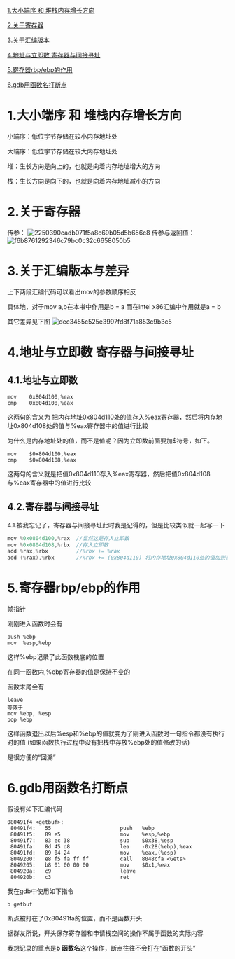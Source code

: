 <a href="#1.">1.大小端序 和 堆栈内存增长方向</a>

<a href="#2.">2.关于寄存器</a>

<a href="#3.">3.关于汇编版本</a>

<a href="#4.">4.地址与立即数 寄存器与间接寻址</a>

<a href="#5.">5.寄存器rbp/ebp的作用</a>

<a href="#6.">6.gdb用函数名打断点</a>

# <div id="1."> 1.大小端序 和 堆栈内存增长方向</div>
小端序：低位字节存储在较小内存地址处

大端序：低位字节存储在较大内存地址处


堆：生长方向是向上的，也就是向着内存地址增大的方向

栈：生长方向是向下的，也就是向着内存地址减小的方向
# <div id="2."> 2.关于寄存器 </div>
传参：
![2250390cadb071f5a8c69b05d5b656c8](https://github.com/RaDsZ2z/CSAPP/assets/129292565/aff79779-3ca3-4747-877d-b60386390463)
传参与返回值：
![f6b8761292346c79bc0c32c6658050b5](https://github.com/RaDsZ2z/CSAPP/assets/129292565/61ab79ce-f671-4874-82bb-3fd71fc1a02e)

# <div id="3."> 3.关于汇编版本与差异 </div>
上下两段汇编代码可以看出mov的参数顺序相反

具体地，对于mov a,b在本书中作用是b = a 而在intel x86汇编中作用就是a = b

其它差异见下图
![dec3455c525e3997fd8f71a853c9b3c5](https://github.com/RaDsZ2z/CSAPP/assets/129292565/ca36816d-f025-4288-83f4-a20973cc4ae5)

# <div id="4."> 4.地址与立即数 寄存器与间接寻址</div>
## 4.1.地址与立即数
```
mov    0x804d100,%eax
cmp    0x804d108,%eax
```
这两句的含义为 把内存地址0x804d110处的值存入%eax寄存器，然后将内存地址0x804d108处的值与%eax寄存器中的值进行比较

为什么是内存地址处的值，而不是值呢？因为立即数前面要加$符号，如下。
```
mov    $0x804d100,%eax
cmp    $0x804d108,%eax
```
这两句的含义就是把值0x804d110存入%eax寄存器，然后把值0x804d108与%eax寄存器中的值进行比较
## 4.2.寄存器与间接寻址
4.1.被我忘记了，寄存器与间接寻址此时我是记得的，但是比较类似就一起写一下
```cpp
mov %0x0804d100,%rax  //显然这是存入立即数
mov %0x0804d108,%rbx  //存入立即数
add %rax,%rbx         //%rbx += %rax
add (%rax),%rbx       //%rbx += (0x804d110) 将内存地址0x804d110处的值加到寄存器%rbx中
```
# <div id="5.">5.寄存器rbp/ebp的作用</div>
帧指针

刚刚进入函数时会有
```
push %ebp
mov  %esp,%ebp
```
这样%ebp记录了此函数栈底的位置

在同一函数内,%ebp寄存器的值是保持不变的

函数末尾会有
```
leave
等效于
mov %ebp, %esp
pop %ebp
```
这样函数退出以后%esp和%ebp的值就变为了刚进入函数时一句指令都没有执行时的值
(如果函数执行过程中没有把栈中存放%ebp处的值修改的话)

是很方便的“回溯”
# <div id="6.">6.gdb用函数名打断点</div>
假设有如下汇编代码
```
080491f4 <getbuf>:
 80491f4:	55                   	push   %ebp
 80491f5:	89 e5                	mov    %esp,%ebp
 80491f7:	83 ec 38             	sub    $0x38,%esp
 80491fa:	8d 45 d8             	lea    -0x28(%ebp),%eax
 80491fd:	89 04 24             	mov    %eax,(%esp)
 8049200:	e8 f5 fa ff ff       	call   8048cfa <Gets>
 8049205:	b8 01 00 00 00       	mov    $0x1,%eax
 804920a:	c9                   	leave  
 804920b:	c3                   	ret    
```
我在gdb中使用如下指令
```shell
b getbuf
```
断点被打在了0x80491fa的位置，而不是函数开头

据群友所说，开头保存寄存器和申请栈空间的操作不属于函数的实际内容

我想记录的重点是**b 函数名**这个操作，断点往往不会打在“函数的开头”
